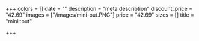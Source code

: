 +++
colors = []
date = ""
description = "meta describtion"
discount_price = "42.69"
images = ["/images/mini-out.PNG"]
price = "42.69"
sizes = []
title = "mini::out"

+++
